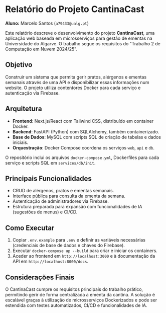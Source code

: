 # Relatório do Projeto CantinaCast

**Aluno:** Marcelo Santos (`a79433@ualg.pt`)

Este relatório descreve o desenvolvimento do projeto **CantinaCast**, uma aplicação web baseada em microsserviços para gestão de ementas na Universidade do Algarve. O trabalho segue os requisitos do "Trabalho 2 de Computação em Nuvem 2024/25".

## Objetivo

Construir um sistema que permita gerir pratos, alérgenos e ementas semanais através de uma API e disponibilizar essas informações num website. O projeto utiliza contentores Docker para cada serviço e autenticação via Firebase.

## Arquitetura

- **Frontend**: Next.js/React com Tailwind CSS, distribuído em container Docker.
- **Backend**: FastAPI (Python) com SQLAlchemy, também containerizado.
- **Base de Dados**: MySQL com scripts SQL de criação de tabelas e dados iniciais.
- **Orquestração**: Docker Compose coordena os serviços `web`, `api` e `db`.

O repositório inclui os arquivos `docker-compose.yml`, Dockerfiles para cada serviço e scripts SQL em `services/db/init`.

## Principais Funcionalidades

- CRUD de alérgenos, pratos e ementas semanais.
- Interface pública para consulta da ementa da semana.
- Autenticação de administradores via Firebase.
- Estrutura preparada para expansão com funcionalidades de IA (sugestões de menus) e CI/CD.

## Como Executar

1. Copiar `.env.example` para `.env` e definir as variáveis necessárias (credenciais de base de dados e chaves do Firebase).
2. Executar `docker-compose up --build` para criar e iniciar os containers.
3. Aceder ao frontend em `http://localhost:3000` e à documentação da API em `http://localhost:8000/docs`.

## Considerações Finais

O CantinaCast cumpre os requisitos principais do trabalho prático, permitindo gerir de forma centralizada a ementa da cantina. A solução é escalável graças à utilização de microsserviços Dockerizados e pode ser estendida com testes automatizados, CI/CD e funcionalidades de IA.

